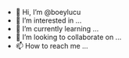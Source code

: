 - 👋 Hi, I’m @boeylucu
- 👀 I’m interested in ...
- 🌱 I’m currently learning ...
- 💞️ I’m looking to collaborate on ...
- 📫 How to reach me ...

<!---
boeylucu/boeylucu is a ✨ special ✨ repository because its `README.md` (this file) appears on your GitHub profile.
You can click the Preview link to take a look at your changes.
--->
